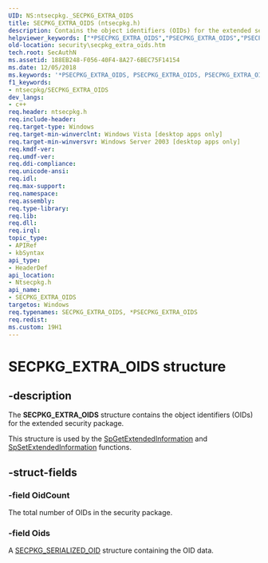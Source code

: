 ```yaml
---
UID: NS:ntsecpkg._SECPKG_EXTRA_OIDS
title: SECPKG_EXTRA_OIDS (ntsecpkg.h)
description: Contains the object identifiers (OIDs) for the extended security package.helpviewer_keywords: ["*PSECPKG_EXTRA_OIDS","PSECPKG_EXTRA_OIDS","PSECPKG_EXTRA_OIDS structure pointer [Security]","SECPKG_EXTRA_OIDS","SECPKG_EXTRA_OIDS structure [Security]","ntsecpkg/PSECPKG_EXTRA_OIDS","ntsecpkg/SECPKG_EXTRA_OIDS","security.secpkg_extra_oids"]
old-location: security\secpkg_extra_oids.htm
tech.root: SecAuthN
ms.assetid: 188EB248-F056-40F4-8A27-6BEC75F14154
ms.date: 12/05/2018
ms.keywords: '*PSECPKG_EXTRA_OIDS, PSECPKG_EXTRA_OIDS, PSECPKG_EXTRA_OIDS structure pointer [Security], SECPKG_EXTRA_OIDS, SECPKG_EXTRA_OIDS structure [Security], ntsecpkg/PSECPKG_EXTRA_OIDS, ntsecpkg/SECPKG_EXTRA_OIDS, security.secpkg_extra_oids'
f1_keywords:
- ntsecpkg/SECPKG_EXTRA_OIDS
dev_langs:
- c++
req.header: ntsecpkg.h
req.include-header: 
req.target-type: Windows
req.target-min-winverclnt: Windows Vista [desktop apps only]
req.target-min-winversvr: Windows Server 2003 [desktop apps only]
req.kmdf-ver: 
req.umdf-ver: 
req.ddi-compliance: 
req.unicode-ansi: 
req.idl: 
req.max-support: 
req.namespace: 
req.assembly: 
req.type-library: 
req.lib: 
req.dll: 
req.irql: 
topic_type:
- APIRef
- kbSyntax
api_type:
- HeaderDef
api_location:
- Ntsecpkg.h
api_name:
- SECPKG_EXTRA_OIDS
targetos: Windows
req.typenames: SECPKG_EXTRA_OIDS, *PSECPKG_EXTRA_OIDS
req.redist: 
ms.custom: 19H1
---
```


# SECPKG_EXTRA_OIDS structure


## -description


The <b>SECPKG_EXTRA_OIDS</b> structure contains the object identifiers (OIDs) for the extended security package.

This structure is used by the 
<a href="https://docs.microsoft.com/windows/desktop/api/ntsecpkg/nc-ntsecpkg-spgetextendedinformationfn">SpGetExtendedInformation</a> and 
<a href="https://docs.microsoft.com/windows/desktop/api/ntsecpkg/nc-ntsecpkg-spsetextendedinformationfn">SpSetExtendedInformation</a> functions.


## -struct-fields




### -field OidCount

The total number of OIDs in the security package.


### -field Oids

A <a href="https://docs.microsoft.com/windows/desktop/api/ntsecpkg/ns-ntsecpkg-secpkg_serialized_oid">SECPKG_SERIALIZED_OID</a> structure containing the OID data.

